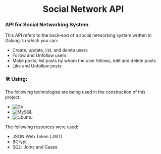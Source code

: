 <h1 align="center"> 
	Social Network API
</h1>

### API for Social Networking System.

This API refers to the back-end of a social networking system written in Golang. In which you can:
- Create, update, list, and delete users
- Follow and Unfollow users
- Make posts, list posts by whom the user follows, edit and delete posts
- Like and Unfollow posts

### 🛠 Using:

The following technologies are being used in the construction of this project:

- ![Go](https://img.shields.io/badge/go-%2300ADD8.svg?style=for-the-badge&logo=go&logoColor=white)
- ![MySQL](https://img.shields.io/badge/mysql-%2300f.svg?style=for-the-badge&logo=mysql&logoColor=white)
- ![Ubuntu](https://img.shields.io/badge/Ubuntu-E95420?style=for-the-badge&logo=ubuntu&logoColor=white)

The following resources were used:

- JSON Web Token (JWT)
- BCrypt
- SQL: Joins and Cases
